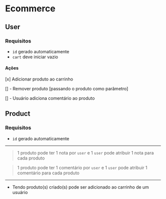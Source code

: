 # Ecommerce

## User

### Requisitos

- `id` gerado automaticamente
- `cart` deve iniciar vazio

#### Ações

[x] Adicionar produto ao carrinho

[] - Remover produto [passando o produto como parâmetro]

[] - Usuário adiciona comentário ao produto

## Product

### Requisitos

- `id` gerado automaticamente

---

> 1 produto pode ter 1 nota por `user` e 1 `user` pode atribuir 1 nota para cada produto

> 1 produto pode ter 1 comentário por `user` e 1 `user` pode atribuir 1 comentário para cada produto

---

- Tendo produto(s) criado(s) pode ser adicionado ao carrinho de um usuário
